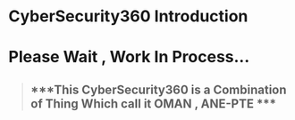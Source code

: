 
# CyberSecurity360 Introduction 

# Please Wait , Work In Process...

> ## ***This CyberSecurity360 is a Combination of Thing Which  call it OMAN , ANE-PTE ***
